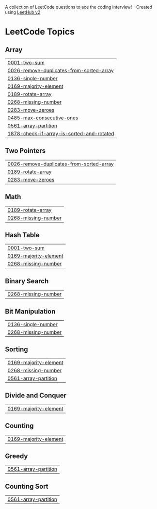 A collection of LeetCode questions to ace the coding interview! - Created using [LeetHub v2](https://github.com/arunbhardwaj/LeetHub-2.0)
<!---LeetCode Topics Start-->
# LeetCode Topics
## Array
|  |
| ------- |
| [0001-two-sum](https://github.com/Nitu07642/LeetCode/tree/master/0001-two-sum) |
| [0026-remove-duplicates-from-sorted-array](https://github.com/Nitu07642/LeetCode/tree/master/0026-remove-duplicates-from-sorted-array) |
| [0136-single-number](https://github.com/Nitu07642/LeetCode/tree/master/0136-single-number) |
| [0169-majority-element](https://github.com/Nitu07642/LeetCode/tree/master/0169-majority-element) |
| [0189-rotate-array](https://github.com/Nitu07642/LeetCode/tree/master/0189-rotate-array) |
| [0268-missing-number](https://github.com/Nitu07642/LeetCode/tree/master/0268-missing-number) |
| [0283-move-zeroes](https://github.com/Nitu07642/LeetCode/tree/master/0283-move-zeroes) |
| [0485-max-consecutive-ones](https://github.com/Nitu07642/LeetCode/tree/master/0485-max-consecutive-ones) |
| [0561-array-partition](https://github.com/Nitu07642/LeetCode/tree/master/0561-array-partition) |
| [1878-check-if-array-is-sorted-and-rotated](https://github.com/Nitu07642/LeetCode/tree/master/1878-check-if-array-is-sorted-and-rotated) |
## Two Pointers
|  |
| ------- |
| [0026-remove-duplicates-from-sorted-array](https://github.com/Nitu07642/LeetCode/tree/master/0026-remove-duplicates-from-sorted-array) |
| [0189-rotate-array](https://github.com/Nitu07642/LeetCode/tree/master/0189-rotate-array) |
| [0283-move-zeroes](https://github.com/Nitu07642/LeetCode/tree/master/0283-move-zeroes) |
## Math
|  |
| ------- |
| [0189-rotate-array](https://github.com/Nitu07642/LeetCode/tree/master/0189-rotate-array) |
| [0268-missing-number](https://github.com/Nitu07642/LeetCode/tree/master/0268-missing-number) |
## Hash Table
|  |
| ------- |
| [0001-two-sum](https://github.com/Nitu07642/LeetCode/tree/master/0001-two-sum) |
| [0169-majority-element](https://github.com/Nitu07642/LeetCode/tree/master/0169-majority-element) |
| [0268-missing-number](https://github.com/Nitu07642/LeetCode/tree/master/0268-missing-number) |
## Binary Search
|  |
| ------- |
| [0268-missing-number](https://github.com/Nitu07642/LeetCode/tree/master/0268-missing-number) |
## Bit Manipulation
|  |
| ------- |
| [0136-single-number](https://github.com/Nitu07642/LeetCode/tree/master/0136-single-number) |
| [0268-missing-number](https://github.com/Nitu07642/LeetCode/tree/master/0268-missing-number) |
## Sorting
|  |
| ------- |
| [0169-majority-element](https://github.com/Nitu07642/LeetCode/tree/master/0169-majority-element) |
| [0268-missing-number](https://github.com/Nitu07642/LeetCode/tree/master/0268-missing-number) |
| [0561-array-partition](https://github.com/Nitu07642/LeetCode/tree/master/0561-array-partition) |
## Divide and Conquer
|  |
| ------- |
| [0169-majority-element](https://github.com/Nitu07642/LeetCode/tree/master/0169-majority-element) |
## Counting
|  |
| ------- |
| [0169-majority-element](https://github.com/Nitu07642/LeetCode/tree/master/0169-majority-element) |
## Greedy
|  |
| ------- |
| [0561-array-partition](https://github.com/Nitu07642/LeetCode/tree/master/0561-array-partition) |
## Counting Sort
|  |
| ------- |
| [0561-array-partition](https://github.com/Nitu07642/LeetCode/tree/master/0561-array-partition) |
<!---LeetCode Topics End-->
